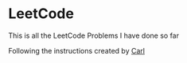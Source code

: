 # LeetCode

This is all the LeetCode Problems I have done so far

Following the instructions created by [Carl](https://github.com/youngyangyang04/leetcode-master/blob/master/README.md)

